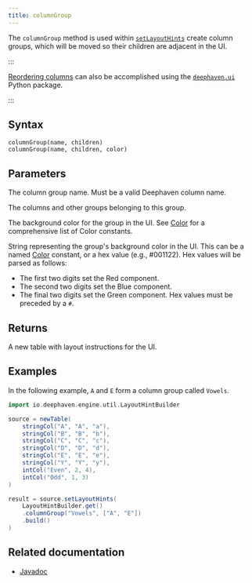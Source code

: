 ```yaml
---
title: columnGroup
---
```


The `columnGroup` method is used within [`setLayoutHints`](./layout-hints.md) create column groups, which will be moved so their children are adjacent in the UI.

:::

[Reordering columns](/core/ui/docs/components/table/#grouping-columns) can also be accomplished using the [`deephaven.ui`](/core/ui/docs/) Python package. 

:::

## Syntax

```
columnGroup(name, children)
columnGroup(name, children, color)
```

## Parameters

<ParamTable>
<Param name="name" type="String">

The column group name. Must be a valid Deephaven column name.

</Param>
<Param name="children" type="List<String>">

The columns and other groups belonging to this group.

</Param>
<Param name="color" type="Color">

The background color for the group in the UI.
See [Color](https://deephaven.io/core/javadoc/io/deephaven/gui/color/Color.html#color(java.lang.String)) for a comprehensive list of Color constants.

</Param>
<Param name="color" type="String">

String representing the group's background color in the UI. This can be a named [Color](https://deephaven.io/core/javadoc/io/deephaven/gui/color/Color.html#color(java.lang.String)) constant, or a hex value (e.g., #001122).
Hex values will be parsed as follows:

- The first two digits set the Red component.
- The second two digits set the Blue component.
- The final two digits set the Green component.
  Hex values must be preceded by a `#`.

</Param>
</ParamTable>

## Returns

A new table with layout instructions for the UI.

## Examples

In the following example, `A` and `E` form a column group called `Vowels`.

```groovy order=source,result default=result
import io.deephaven.engine.util.LayoutHintBuilder

source = newTable(
    stringCol("A", "A", "a"),
    stringCol("B", "B", "b"),
    stringCol("C", "C", "c"),
    stringCol("D", "D", "d"),
    stringCol("E", "E", "e"),
    stringCol("Y", "Y", "y"),
    intCol("Even", 2, 4),
    intCol("Odd", 1, 3)
)

result = source.setLayoutHints(
    LayoutHintBuilder.get()
    .columnGroup("Vowels", ["A", "E"])
    .build()
)
```

## Related documentation

- [Javadoc](/core/javadoc/io/deephaven/engine/util/LayoutHintBuilder.html)
